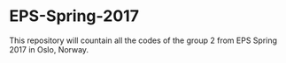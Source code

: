 # EPS-Spring-2017
This repository will countain all the codes of the group 2 from EPS Spring 2017 in Oslo, Norway.
